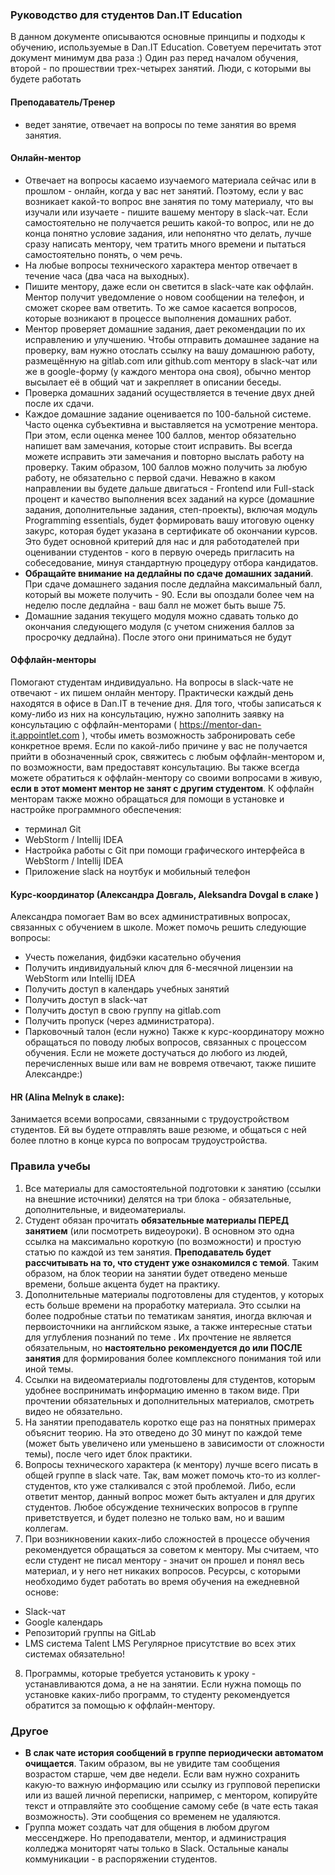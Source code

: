### Руководство для студентов Dan.IT Education
В данном документе описываются основные принципы и подходы к обучению,
используемые в Dan.IT Education. Советуем перечитать этот документ минимум два раза :) Один раз перед началом
обучения, второй - по прошествии трех-четырех занятий.
Люди, с которыми вы будете работать

#### Преподаватель/Тренер
- ведет занятие, отвечает на вопросы по теме занятия во время занятия.

#### Онлайн-ментор
- Отвечает на вопросы касаемо изучаемого материала сейчас или в прошлом - онлайн​, когда у вас нет занятий. Поэтому, если у вас возникает какой-то вопрос вне занятия по тому материалу, что вы изучали или изучаете - пишите вашему ментору в slack-чат. Если самостоятельно не получается решить какой-то вопрос, или не до конца понятно условие задания, или непонятно что делать, лучше сразу написать ментору, чем тратить много времени и пытаться самостоятельно понять, о чем
речь. 
- На любые вопросы технического характера ментор отвечает ​в течение часа (два часа на выходных)​. 
- Пишите ментору, даже если он светится в slack-чате как оффлайн. Ментор получит уведомление о новом сообщении на телефон, и сможет скорее вам ответить. То же самое касается вопросов, которые возникают в процессе выполнения домашних работ. 
- Ментор проверяет домашние задания, дает рекомендации по их исправлению и улучшению. Чтобы отправить домашнее задание на проверку, вам нужно отослать ссылку на вашу домашнюю работу, размещённую на gitlab.com или github.com ментору в slack-чат или же в google-форму (у каждого ментора она своя), обычно ментор высылает её в общий чат и закрепляет в описании беседы. 
- Проверка домашних заданий осуществляется ​в течение двух дней ​после их сдачи. 
- Каждое домашние задание оценивается по 100-бальной системе. Часто оценка субъективна и выставляется на усмотрение ментора. При этом, если оценка менее 100 баллов, ментор обязательно напишет вам замечания, которые стоит исправить. Вы всегда можете исправить эти замечания и повторно выслать работу на проверку. Таким образом, 100 баллов можно получить за любую работу, не обязательно с первой сдачи. Неважно в каком направлении вы будете дальше двигаться - Frontend или Full-stack процент и качество выполнения всех заданий на курсе (домашние задания, дополнительные задания, степ-проекты), включая модуль Programming essentials, будет формировать вашу итоговую оценку закурс, которая будет указана в сертификате об окончании курсов. Это будет основной критерий для нас и для работодателей при оценивании студентов - кого в первую очередь пригласить на собеседование, минуя стандартную процедуру отбора кандидатов.
- **Обращайте внимание на дедлайны по сдаче домашних заданий**. При сдаче домашнего задания после дедлайна максимальный балл, который вы можете получить - 90. Если вы опоздали более чем на неделю после дедлайна - ваш балл не может быть выше 75. 
- Домашние задания текущего модуля можно сдавать только до окончания следующего модуля (с учетом снижения баллов за просрочку дедлайна). После этого они приниматься не будут

#### Оффлайн-менторы
Помогают студентам индивидуально. ​На вопросы в slack-чате не отвечают - их пишем онлайн ментору. ​Практически каждый день находятся в офисе в Dan.IT в течение дня. Для того, чтобы записаться к кому-либо из них на консультацию, нужно заполнить заявку на консультацию с оффлайн-менторами
(​ https://mentor-dan-it.appointlet.com ), чтобы иметь возможность забронировать себе конкретное время. Если по какой-либо причине у вас не получается прийти в обозначенный срок, свяжитесь с любым оффлайн-ментором и, по возможности, вам предоставят консультацию. Вы также всегда можете обратиться к оффлайн-ментору со своими вопросами в живую, **если в этот момент ментор не занят с другим студентом**. К оффлайн менторам также можно обращаться для помощи в установке и настройке программного обеспечения:
- терминал Git
- WebStorm / Intellij IDEA 
- Настройка работы с Git при помощи графического интерфейса в WebStorm /
Intellij IDEA
- Приложение slack на ноутбук и мобильный телефон

#### Курс-координатор (Александра Довгаль, Aleksandra Dovgal в слаке )
Александра помогает Вам во всех административных вопросах, связанных с обучением в школе.
Может помочь решить следующие вопросы:
- Учесть пожелания, фидбэки касательно обучения
- Получить индивидуальный ключ для 6-месячной лицензии на WebStorm или
Intellij IDEA
- Получить доступ в календарь учебных занятий
- Получить доступ в slack-чат
- Получить доступ в свою группу на gitlab.com
- Получить пропуск (через администратора).
- Парковочный талон (если нужно)
Также к курс-координатору можно обращаться по поводу любых вопросов, связанных с процессом обучения. Если не можете достучаться до любого из людей, перечисленных выше или вам не вовремя отвечают, также пишите Александре:)

#### HR (Alina Melnyk в слаке):
Занимается всеми вопросами, связанными с трудоустройством студентов. Ей вы будете отправлять ваше резюме, и общаться с ней более плотно в конце курса по
вопросам трудоустройства.

### Правила учебы
1. Все материалы для самостоятельной подготовки к занятию (ссылки на внешние источники) делятся на три блока - обязательные, дополнительные, и видеоматериалы.
2. Студент обязан прочитать **​обязательные материалы​ ​ПЕРЕД​ ​занятием​** (или посмотреть видеоуроки). В основном это одна ссылка на максимально короткую (по возможности) и простую статью по каждой из тем занятия. ​**Преподаватель будет рассчитывать на то, что студент уже ознакомился с темой​**. Таким образом, на блок теории на занятии будет отведено меньше времени, больше акцента будет на практику.
3. Дополнительные материалы подготовлены для студентов, у которых есть больше времени на проработку материала. Это ссылки на более подробные статьи по тематикам занятия, иногда включая и первоисточники на английском языке, а также интересные статьи для углубления познаний по теме . Их прочтение не является обязательным, но ​**настоятельно рекомендуется до или ПОСЛЕ занятия**​ для формирования более комплексного понимания той или иной темы.
4. Ссылки на видеоматериалы подготовлены для студентов, которым удобнее воспринимать информацию именно в таком виде. При прочтении обязательных и дополнительных материалов, смотреть видео не обязательно. 
5. На занятии преподаватель коротко еще раз на понятных примерах объяснит теорию. На это отведено до 30 минут по каждой теме (может быть увеличено или уменьшено в зависимости от сложности темы), после чего идет блок практики.
6. Вопросы технического характера (к ментору) лучше всего писать в общей группе в slack чате. Так, вам может помочь кто-то из коллег-студентов, кто уже сталкивался с этой проблемой. Либо, если ответит ментор, данный вопрос может быть актуален и для других студентов. Любое обсуждение технических вопросов в группе приветствуется, и будет полезно не только вам, но и вашим коллегам.
7. При возникновении каких-либо сложностей в процессе обучения рекомендуется обращаться за советом к ментору. Мы считаем, что если студент не писал ментору - значит он прошел и понял весь материал, и у него нет никаких вопросов. Ресурсы, с которыми необходимо будет работать во время обучения на ежедневной основе:
- Slack-чат
- Google календарь
- Репозиторий группы на GitLab
- LMS система Talent LMS
Регулярное присутствие во всех этих системах обязательно!
8. Программы, которые требуется установить к уроку - устанавливаются дома, а не на занятии. Если нужна помощь по установке каких-либо программ, то студенту рекомендуется обратится за помощью к оффлайн-ментору.  

### Другое
- **В слак чате история сообщений в группе периодически автоматом очищается**. Таким образом, вы не увидите там сообщения возрастом старше, чем две недели. Если вам нужно сохранить какую-то важную информацию или ссылку из групповой переписки или из вашей личной переписки, например, с ментором, копируйте текст и отправляйте это сообщение самому себе (в чате есть такая возможность). Эти сообщения со временем не удаляются.
- Группа может создать чат для общения в любом другом мессенджере. Но преподаватели, ментор, и администрация колледжа мониторят чаты только в Slack. Остальные каналы коммуникации - в распоряжении студентов.
